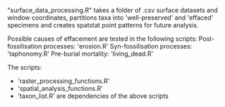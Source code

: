 "surface_data_processing.R" takes a folder of .csv surface datasets and window coordinates, partitions taxa into 'well-preserved' and 'effaced' specimens and creates spatstat point patterns for future analysis.

Possible causes of effacement are tested in the following scripts:
Post-fossilisation processes: 'erosion.R'
Syn-fossilisation processes: 'taphonomy.R'
Pre-burial mortality: 'living_dead.R'

The scripts:
- 'raster_processing_functions.R'
- 'spatial_analysis_functions.R'
- 'taxon_list.R'
are dependencies of the above scripts
